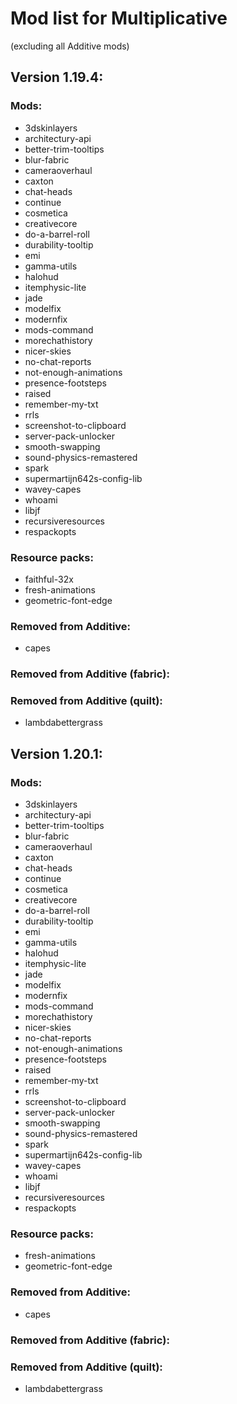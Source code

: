 # Mod list for Multiplicative
(excluding all Additive mods)

## Version 1.19.4:

### Mods:

- 3dskinlayers
- architectury-api
- better-trim-tooltips
- blur-fabric
- cameraoverhaul
- caxton
- chat-heads
- continue
- cosmetica
- creativecore
- do-a-barrel-roll
- durability-tooltip
- emi
- gamma-utils
- halohud
- itemphysic-lite
- jade
- modelfix
- modernfix
- mods-command
- morechathistory
- nicer-skies
- no-chat-reports
- not-enough-animations
- presence-footsteps
- raised
- remember-my-txt
- rrls
- screenshot-to-clipboard
- server-pack-unlocker
- smooth-swapping
- sound-physics-remastered
- spark
- supermartijn642s-config-lib
- wavey-capes
- whoami
- libjf
- recursiveresources
- respackopts

### Resource packs:

- faithful-32x
- fresh-animations
- geometric-font-edge

### Removed from Additive:

- capes

### Removed from Additive (fabric):


### Removed from Additive (quilt):

- lambdabettergrass

## Version 1.20.1:

### Mods:

- 3dskinlayers
- architectury-api
- better-trim-tooltips
- blur-fabric
- cameraoverhaul
- caxton
- chat-heads
- continue
- cosmetica
- creativecore
- do-a-barrel-roll
- durability-tooltip
- emi
- gamma-utils
- halohud
- itemphysic-lite
- jade
- modelfix
- modernfix
- mods-command
- morechathistory
- nicer-skies
- no-chat-reports
- not-enough-animations
- presence-footsteps
- raised
- remember-my-txt
- rrls
- screenshot-to-clipboard
- server-pack-unlocker
- smooth-swapping
- sound-physics-remastered
- spark
- supermartijn642s-config-lib
- wavey-capes
- whoami
- libjf
- recursiveresources
- respackopts

### Resource packs:

- fresh-animations
- geometric-font-edge

### Removed from Additive:

- capes

### Removed from Additive (fabric):


### Removed from Additive (quilt):

- lambdabettergrass
